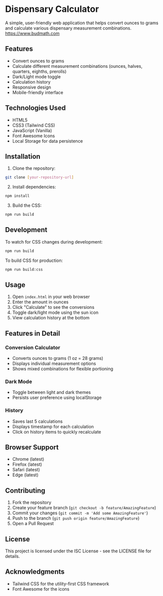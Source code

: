 # Dispensary Calculator

A simple, user-friendly web application that helps convert ounces to grams and calculate various dispensary measurement combinations. https://www.budmath.com

## Features

- Convert ounces to grams
- Calculate different measurement combinations (ounces, halves, quarters, eighths, prerolls)
- Dark/Light mode toggle
- Calculation history
- Responsive design
- Mobile-friendly interface

## Technologies Used

- HTML5
- CSS3 (Tailwind CSS)
- JavaScript (Vanilla)
- Font Awesome Icons
- Local Storage for data persistence

## Installation

1. Clone the repository: 
```bash
git clone [your-repository-url]
```

2. Install dependencies:
```bash
npm install
```

3. Build the CSS:
```bash
npm run build
```

## Development

To watch for CSS changes during development:
```bash
npm run build
```

To build CSS for production:
```bash
npm run build:css
```

## Usage

1. Open `index.html` in your web browser
2. Enter the amount in ounces
3. Click "Calculate" to see the conversions
4. Toggle dark/light mode using the sun icon
5. View calculation history at the bottom

## Features in Detail

### Conversion Calculator
- Converts ounces to grams (1 oz = 28 grams)
- Displays individual measurement options
- Shows mixed combinations for flexible portioning

### Dark Mode
- Toggle between light and dark themes
- Persists user preference using localStorage

### History
- Saves last 5 calculations
- Displays timestamp for each calculation
- Click on history items to quickly recalculate

## Browser Support

- Chrome (latest)
- Firefox (latest)
- Safari (latest)
- Edge (latest)

## Contributing

1. Fork the repository
2. Create your feature branch (`git checkout -b feature/AmazingFeature`)
3. Commit your changes (`git commit -m 'Add some AmazingFeature'`)
4. Push to the branch (`git push origin feature/AmazingFeature`)
5. Open a Pull Request

## License

This project is licensed under the ISC License - see the LICENSE file for details.

## Acknowledgments

- Tailwind CSS for the utility-first CSS framework
- Font Awesome for the icons